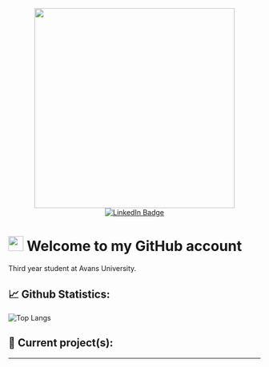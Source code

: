 <div id="header" align="center">
  <img src="https://cdn.dribbble.com/users/1925067/screenshots/3883105/media/e3f55465f420eb39a036e5f539f7408d.jpg" width="400" style"border-radius:10"/>
</div>
<div id="badges" align="center" >
  <a href="https://www.linkedin.com/in/caelan-van-eijnsbergen-03776323a/">
    <img src="https://img.shields.io/badge/LinkedIn-blue?style=for-the-badge&logo=linkedin&logoColor=white" alt="LinkedIn Badge"/>
    <br>
    <img src="https://komarev.com/ghpvc/?username=Perunaz&style=flat-square&color=blue" alt=""/>
  </a>
</div>

# <img src="https://media.giphy.com/media/hvRJCLFzcasrR4ia7z/giphy.gif" width="30px"/> Welcome to my GitHub account

Third year student at Avans University.

## 📈 Github Statistics:
![Top Langs](https://github-readme-stats.vercel.app/api/top-langs/?username=Perunaz&layout=compact&theme=vision-friendly-dark)

## 👷 Current project(s):

---
